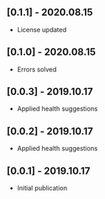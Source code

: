 ## [0.1.1] - 2020.08.15

* License updated

## [0.1.0] - 2020.08.15

* Errors solved

## [0.0.3] - 2019.10.17

* Applied health suggestions

## [0.0.2] - 2019.10.17

* Applied health suggestions

## [0.0.1] - 2019.10.17

* Initial publication
